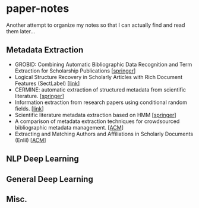 # paper-notes
Another attempt to organize my notes so that I can actually find and read them later...

## Metadata Extraction
* GROBID: Combining Automatic Bibliographic Data Recognition and Term Extraction for Scholarship Publications [[springer](http://link.springer.com/chapter/10.1007/978-3-642-04346-8_62)]
* Logical Structure Recovery in Scholarly Articles with Rich Document Features (SectLabel) [[link](https://www.comp.nus.edu.sg/~kanmy/papers/ijdls-SectLabel.pdf)]
* CERMINE: automatic extraction of structured metadata from scientific literature. [[springer](http://link.springer.com/article/10.1007/s10032-015-0249-8)]
* Information extraction from research papers using conditional random fields. [[link](https://people.cs.umass.edu/~mccallum/papers/hlt2004.pdf)]
* Scientific literature metadata extraction based on HMM [[springer](http://link.springer.com/chapter/10.1007/978-3-642-04265-2_9)]
* A comparison of metadata extraction techniques for crowdsourced bibliographic metadata management. [[ACM](http://dl.acm.org/citation.cfm?doid=2245276.2245462)]
* Extracting and Matching Authors and Affiliations in Scholarly Documents (Enlil) [[ACM](https://www.comp.nus.edu.sg/~kanmy/papers/jcdl2013.pdf)]

## NLP Deep Learning 

## General Deep Learning

## Misc.

